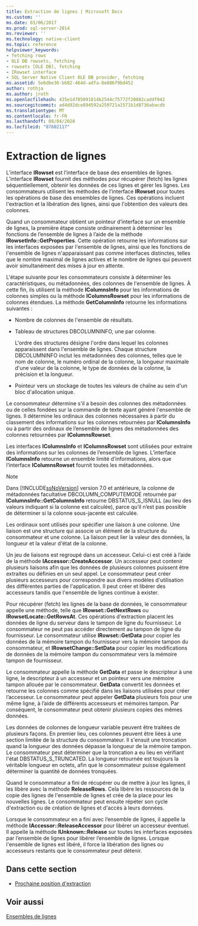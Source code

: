 ```yaml
---
title: Extraction de lignes | Microsoft Docs
ms.custom: ''
ms.date: 03/06/2017
ms.prod: sql-server-2014
ms.reviewer: ''
ms.technology: native-client
ms.topic: reference
helpviewer_keywords:
- fetching rows
- OLE DB rowsets, fetching
- rowsets [OLE DB], fetching
- IRowset interface
- SQL Server Native Client OLE DB provider, fetching
ms.assetid: 5e6dbe36-b682-464d-adfa-8e886f9bd452
author: rothja
ms.author: jroth
ms.openlocfilehash: 435e1d705091814b2544c75772f20882caddf942
ms.sourcegitcommit: ad4d92dce894592a259721a1571b1d8736abacdb
ms.translationtype: MT
ms.contentlocale: fr-FR
ms.lasthandoff: 08/04/2020
ms.locfileid: "87602117"
---
```

# <a name="fetching-rows"></a>Extraction de lignes
  L’interface **IRowset** est l’interface de base des ensembles de lignes. L’interface **IRowset** fournit des méthodes pour récupérer (fetch) les lignes séquentiellement, obtenir les données de ces lignes et gérer les lignes. Les consommateurs utilisent les méthodes de l’interface **IRowset** pour toutes les opérations de base des ensembles de lignes. Ces opérations incluent l'extraction et la libération des lignes, ainsi que l'obtention des valeurs des colonnes.  
  
 Quand un consommateur obtient un pointeur d’interface sur un ensemble de lignes, la première étape consiste ordinairement à déterminer les fonctions de l’ensemble de lignes à l’aide de la méthode **IRowsetInfo::GetProperties**. Cette opération retourne les informations sur les interfaces exposées par l'ensemble de lignes, ainsi que les fonctions de l'ensemble de lignes n'apparaissant pas comme interfaces distinctes, telles que le nombre maximal de lignes actives et le nombre de lignes qui peuvent avoir simultanément des mises à jour en attente.  
  
 L'étape suivante pour les consommateurs consiste à déterminer les caractéristiques, ou métadonnées, des colonnes de l'ensemble de lignes. À cette fin, ils utilisent la méthode **IColumnsInfo** pour les informations de colonnes simples ou la méthode **IColumnsRowset** pour les informations de colonnes étendues. La méthode **GetColumnInfo** retourne les informations suivantes :  
  
-   Nombre de colonnes de l'ensemble de résultats.  
  
-   Tableau de structures DBCOLUMNINFO, une par colonne.  
  
     L'ordre des structures désigne l'ordre dans lequel les colonnes apparaissent dans l'ensemble de lignes. Chaque structure DBCOLUMNINFO inclut les métadonnées des colonnes, telles que le nom de colonne, le numéro ordinal de la colonne, la longueur maximale d'une valeur de la colonne, le type de données de la colonne, la précision et la longueur.  
  
-   Pointeur vers un stockage de toutes les valeurs de chaîne au sein d'un bloc d'allocation unique.  
  
 Le consommateur détermine s'il a besoin des colonnes des métadonnées ou de celles fondées sur la commande de texte ayant généré l'ensemble de lignes. Il détermine les ordinaux des colonnes nécessaires à partir du classement des informations sur les colonnes retournées par **IColumnsInfo** ou à partir des ordinaux de l’ensemble de lignes des métadonnées des colonnes retournées par **IColumnsRowset**.  
  
 Les interfaces **IColumnsInfo** et **IColumnsRowset** sont utilisées pour extraire des informations sur les colonnes de l’ensemble de lignes. L’interface **IColumnsInfo** retourne un ensemble limité d’informations, alors que l’interface **IColumnsRowset** fournit toutes les métadonnées.  
  
> [!NOTE]  
>  Dans [!INCLUDE[ssNoVersion](../../includes/ssnoversion-md.md)] version 7.0 et antérieure, la colonne de métadonnées facultative DBCOLUMN_COMPUTEMODE retournée par **IColumnsInfo::GetColumnsInfo** retourne DBSTATUS_S_ISNULL (au lieu des valeurs indiquant si la colonne est calculée), parce qu’il n’est pas possible de déterminer si la colonne sous-jacente est calculée.  
  
 Les ordinaux sont utilisés pour spécifier une liaison à une colonne. Une liaison est une structure qui associe un élément de la structure du consommateur et une colonne. La liaison peut lier la valeur des données, la longueur et la valeur d'état de la colonne.  
  
 Un jeu de liaisons est regroupé dans un accesseur. Celui-ci est créé à l’aide de la méthode **IAccessor::CreateAccessor**. Un accesseur peut contenir plusieurs liaisons afin que les données de plusieurs colonnes puissent être extraites ou définies en un seul appel. Le consommateur peut créer plusieurs accesseurs pour correspondre aux divers modèles d'utilisation des différentes parties de l'application. Il peut créer et libérer des accesseurs tandis que l'ensemble de lignes continue à exister.  
  
 Pour récupérer (fetch) les lignes de la base de données, le consommateur appelle une méthode, telle que **IRowset::GetNextRows** ou **IRowsetLocate::GetRowsAt**. Ces opérations d'extraction placent les données de ligne du serveur dans le tampon de ligne du fournisseur. Le consommateur ne peut pas accéder directement au tampon de ligne du fournisseur. Le consommateur utilise **IRowset::GetData** pour copier les données de la mémoire tampon du fournisseur vers la mémoire tampon du consommateur, et **IRowsetChange::SetData** pour copier les modifications de données de la mémoire tampon du consommateur vers la mémoire tampon de fournisseur.  
  
 Le consommateur appelle la méthode **GetData** et passe le descripteur à une ligne, le descripteur à un accesseur et un pointeur vers une mémoire tampon allouée par le consommateur. **GetData** convertit les données et retourne les colonnes comme spécifié dans les liaisons utilisées pour créer l’accesseur. Le consommateur peut appeler **GetData** plusieurs fois pour une même ligne, à l’aide de différents accesseurs et mémoires tampon. Par conséquent, le consommateur peut obtenir plusieurs copies des mêmes données.  
  
 Les données de colonnes de longueur variable peuvent être traitées de plusieurs façons. En premier lieu, ces colonnes peuvent être liées à une section limitée de la structure du consommateur. Il s'ensuit une troncation quand la longueur des données dépasse la longueur de la mémoire tampon. Le consommateur peut déterminer que la troncation a eu lieu en vérifiant l'état DBSTATUS_S_TRUNCATED. La longueur retournée est toujours la véritable longueur en octets, afin que le consommateur puisse également déterminer la quantité de données tronquées.  
  
 Quand le consommateur a fini de récupérer ou de mettre à jour les lignes, il les libère avec la méthode **ReleaseRows**. Cela libère les ressources de la copie des lignes de l'ensemble de lignes et crée de la place pour les nouvelles lignes. Le consommateur peut ensuite répéter son cycle d'extraction ou de création de lignes et d'accès à leurs données.  
  
 Lorsque le consommateur en a fini avec l’ensemble de lignes, il appelle la méthode **IAccessor::ReleaseAccessor** pour libérer un accesseur éventuel. Il appelle la méthode **IUnknown::Release** sur toutes les interfaces exposées par l’ensemble de lignes pour libérer l’ensemble de lignes. Lorsque l'ensemble de lignes est libéré, il force la libération des lignes ou accesseurs restants que le consommateur peut détenir.  
  
## <a name="in-this-section"></a>Dans cette section  
  
-   [Prochaine position d'extraction](fetching-rows-next-fetch-position.md)  
  
## <a name="see-also"></a>Voir aussi  
 [Ensembles de lignes](rowsets.md)  
  
  
